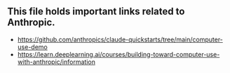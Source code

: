This file holds important links related to Anthropic.
---
- https://github.com/anthropics/claude-quickstarts/tree/main/computer-use-demo
- https://learn.deeplearning.ai/courses/building-toward-computer-use-with-anthropic/information
